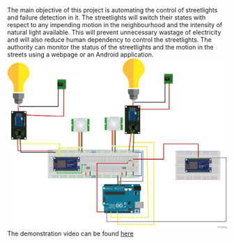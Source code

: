 The main objective of this project is automating the control of streetlights and failure detection in it. The streetlights will switch their states with respect to any impending motion in the neighbourhood and the intensity of natural light available. This will prevent unnecessary wastage of electricity and will also reduce human dependency to control  the streetlights. The authority can monitor the status of the streetlights and the motion in the streets using a webpage or an Android application.
![Circuit Diagram](https://github.com/princeprag/Smart-Street-Light-Controlling-System-using-IoT/blob/main/DIY_IOT_bb.png?raw=true)
The demonstration video can be found [here](https://iitgoffice-my.sharepoint.com/:v:/g/personal/prag_iitg_ac_in/EZzf-4bUXJFOppUfMCMpAH0B29aZ4p-PJzbbBBp489R6oQ)

